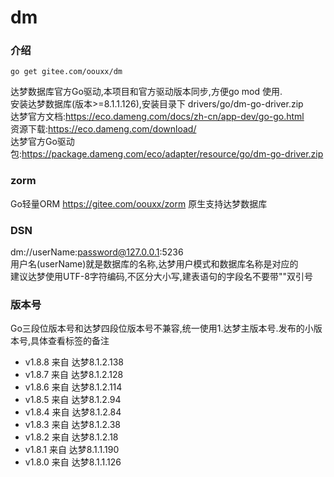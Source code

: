 # dm

### 介绍
``` 
go get gitee.com/oouxx/dm 
```  
达梦数据库官方Go驱动,本项目和官方驱动版本同步,方便go mod 使用.  
安装达梦数据库(版本>=8.1.1.126),安装目录下 drivers/go/dm-go-driver.zip    
达梦官方文档:https://eco.dameng.com/docs/zh-cn/app-dev/go-go.html    
资源下载:https://eco.dameng.com/download/    
达梦官方Go驱动包:https://package.dameng.com/eco/adapter/resource/go/dm-go-driver.zip  

### zorm  
Go轻量ORM https://gitee.com/oouxx/zorm 原生支持达梦数据库  

### DSN  
dm://userName:password@127.0.0.1:5236  
用户名(userName)就是数据库的名称,达梦用户模式和数据库名称是对应的   
建议达梦使用UTF-8字符编码,不区分大小写,建表语句的字段名不要带""双引号      

### 版本号  
Go三段位版本号和达梦四段位版本号不兼容,统一使用1.达梦主版本号.发布的小版本号,具体查看标签的备注  

* v1.8.8 来自 达梦8.1.2.138
* v1.8.7 来自 达梦8.1.2.128 
* v1.8.6 来自 达梦8.1.2.114 
* v1.8.5 来自 达梦8.1.2.94    
* v1.8.4 来自 达梦8.1.2.84 
* v1.8.3 来自 达梦8.1.2.38  
* v1.8.2 来自 达梦8.1.2.18  
* v1.8.1 来自 达梦8.1.1.190  
* v1.8.0 来自 达梦8.1.1.126  




    
    




